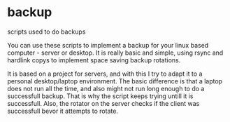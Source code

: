 # backup
scripts used to do backups

You can use these scripts to implement a backup for your linux based computer - server or desktop.
It is really basic and simple, using rsync and hardlink copys to implement space saving backup rotations.

It is based on a project for servers, and with this I try to adapt it to a personal desktop/laptop
environment. The basic difference is that a laptop does not run all the time, and also might not run
long enough to do a successfull backup. That is why the script keeps trying untill it is successfull.
Also, the rotator on the server checks if the client was successfull bevor it attempts to rotate.
